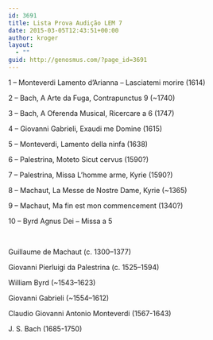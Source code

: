 ```yaml
---
id: 3691
title: Lista Prova Audição LEM 7
date: 2015-03-05T12:43:51+00:00
author: kroger
layout:
  - ""
guid: http://genosmus.com/?page_id=3691
---
```

1 &#8211; Monteverdi Lamento d&#8217;Arianna &#8211; Lasciatemi morire (1614)
  
2 &#8211; Bach, A Arte da Fuga, Contrapunctus 9 (~1740)
  
3 &#8211; Bach, A Oferenda Musical, Ricercare a 6 (1747)
  
4 &#8211; Giovanni Gabrieli, Exaudi me Domine (1615)
  
5 &#8211; Monteverdi, Lamento della ninfa (1638)
  
6 &#8211; Palestrina, Moteto Sicut cervus (1590?)
  
7 &#8211; Palestrina, Missa L&#8217;homme arme, Kyrie (1590?)
  
8 &#8211; Machaut, La Messe de Nostre Dame, Kyrie (~1365)
  
9 &#8211; Machaut, Ma fin est mon commencement (1340?)
  
10 &#8211; Byrd Agnus Dei &#8211; Missa a 5

&nbsp;

Guillaume de Machaut (c. 1300–1377)
  
Giovanni Pierluigi da Palestrina (c. 1525–1594)
  
William Byrd (~1543–1623)
  
Giovanni Gabrieli (~1554–1612)
  
Claudio Giovanni Antonio Monteverdi (1567-1643)
  
J. S. Bach (1685-1750)
